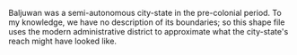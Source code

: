 Baljuwan was a semi-autonomous city-state in the pre-colonial period. To my knowledge, we have no description of its boundaries; so this shape file uses the modern administrative district to approximate what the city-state's reach might have looked like.

